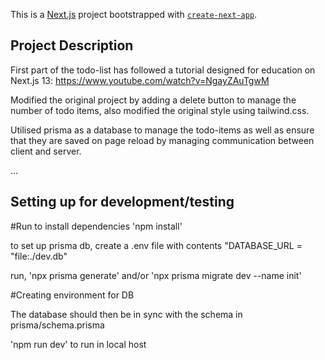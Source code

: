 This is a [Next.js](https://nextjs.org/) project bootstrapped with [`create-next-app`](https://github.com/vercel/next.js/tree/canary/packages/create-next-app).

## Project Description

First part of the todo-list has followed a tutorial designed for education on Next.js 13: https://www.youtube.com/watch?v=NgayZAuTgwM

Modified the original project by adding a delete button to manage the number of todo items, also modified the original style using tailwind.css.

Utilised prisma as a database to manage the todo-items as well as ensure that they are saved on page reload by managing communication between
client and server.

...

## Setting up for development/testing
#Run to install dependencies
'npm install'

to set up prisma db, 
create a .env file with contents "DATABASE_URL = "file:./dev.db"


run, 'npx prisma generate' and/or 'npx prisma migrate dev --name init'

#Creating environment for DB


The database should then be in sync with the schema in prisma/schema.prisma

'npm run dev' to run in local host


